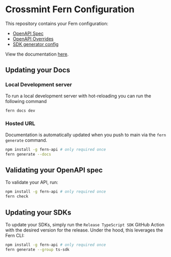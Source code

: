 # Crossmint Fern Configuration

This repository contains your Fern configuration: 
  - [OpenAPI Spec](./fern/openapi/openapi.yaml)
  - [OpenAPI Overrides](./fern/openapi/openapi-overrides.yml)
  - [SDK generator config](./fern/generators.yml)

View the documentation [here](https://crossmint.docs.buildwithfern.com).

## Updating your Docs

### Local Development server

To run a local development server with hot-reloading you can run the following command

```sh
fern docs dev
```

### Hosted URL 

Documentation is automatically updated when you push to main via the `fern generate` command. 

```sh
npm install -g fern-api # only required once
fern generate --docs
```

## Validating your OpenAPI spec

To validate your API, run: 
```sh
npm install -g fern-api # only required once
fern check
```

## Updating your SDKs

To update your SDKs, simply run the `Release TypeScript SDK` GitHub Action with the desired version for the release. Under the hood, this leverages the Fern CLI: 

```sh
npm install -g fern-api # only required once
fern generate --group ts-sdk
```